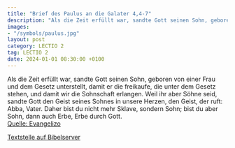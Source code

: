```yaml
---
title: "Brief des Paulus an die Galater 4,4-7"
description: "Als die Zeit erfüllt war, sandte Gott seinen Sohn, geboren von einer Frau und dem Gesetz unterstellt, damit er die freikaufe, die unter dem Gesetz stehen, und damit wir die Sohnschaft erlangen. Weil ihr aber Söhne seid, sandte Gott den Geist seines Sohnes in unsere Herzen, den Ge...."
images:
- "/symbols/paulus.jpg"
layout: post
category: LECTIO 2
tag: LECTIO 2
date: 2024-01-01 08:30:00 +0100
---
```

Als die Zeit erfüllt war, sandte Gott seinen Sohn, geboren von einer Frau und dem Gesetz unterstellt,
damit er die freikaufe, die unter dem Gesetz stehen, und damit wir die Sohnschaft erlangen.
Weil ihr aber Söhne seid, sandte Gott den Geist seines Sohnes in unsere Herzen, den Geist, der ruft: Abba, Vater.<!--more-->
Daher bist du nicht mehr Sklave, sondern Sohn; bist du aber Sohn, dann auch Erbe, Erbe durch Gott.<br>
[Quelle: Evangelizo](https://evangeliumtagfuertag.org/DE/gospel)

[Textstelle auf Bibelserver](https://www.bibleserver.com/EU/Galater4,4-7)
